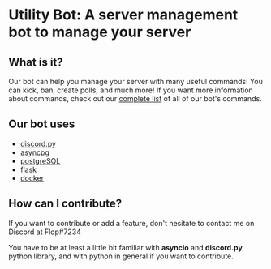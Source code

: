 # Utility Bot: A server management bot to manage your server


## What is it?
Our bot can help you manage your server with many useful commands! You can kick, ban, create polls, and much more! If you want more information about commands, check out our [complete list](utilitybot.co/commands) of all of our bot's commands.

## Our bot uses

- [discord.py](https://github.com/Rapptz/discord.py)
- [asyncpg](https://github.com/MagicStack/asyncpg)
- [postgreSQL](https://www.postgresql.org/)
- [flask](https://github.com/pallets/flask)
- [docker](https://www.docker.com/)

## How can I contribute?

If you want to contribute or add a feature, don't hesitate to contact me on Discord at Flop#7234

You have to be at least a little bit familiar with **asyncio** and **discord.py** python library, 
and with python in general if you want to contribute.
